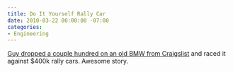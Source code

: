 ```yaml
---
title: Do It Yourself Rally Car
date: 2010-03-22 00:00:00 -07:00
categories:
- Engineering
---
```


<p><a href="http://jalopnik.com/5497042/how-a-500-craigslist-car-beat-400k-rally-racers">Guy dropped a couple hundred on an old BMW from Craigslist</a> and raced it against $400k rally cars. Awesome story.</p>
